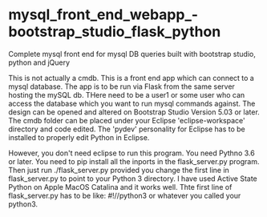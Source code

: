 # mysql_front_end_webapp_-bootstrap_studio_flask_python
Complete mysql front end for mysql DB queries built with bootstrap studio, python and jQuery

This is not actually a cmdb. This is a front end app which can connect to a mysql database. The app is to be run via Flask from the same server hosting the mySQL db. THere need to be a user1 or some user who can access the database which you want to run mysql commands against. The design can be opened and altered on Bootstrap Studio Version 5.03 or later. The cmdb folder can be placed under your Eclipse 'eclipse-workspace' directory and code edited. The 'pydev' personality for Eclipse has to be installed to properly edit Python in Eclipse.

However, you don't need eclipse to run this program. You need Pythno 3.6 or later. You need to pip install all the inports in the flask_server.py program. Then just run ./flask_server.py provided you change the first line in flask_server.py to point to your Python 3 directory. I have used Active State Python on Apple MacOS Catalina and it works well. Thte first line of flask_server.py has to be like: #!/<path>/python3 or whatever you called your python3.
